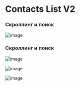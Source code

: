 <h1>Contacts List V2</h1>
<h3>Скроллинг и поиск</h3>

![image](https://user-images.githubusercontent.com/85056996/164332025-373c3331-0e93-4301-949e-1101facd8ffe.png)

<h3>Скроллинг и поиск</h3>
<p><p>
  
![image](https://user-images.githubusercontent.com/85056996/164333158-9d226093-b65a-4a84-a1e4-1548c2404071.png)


![image](https://user-images.githubusercontent.com/85056996/164333804-465ce830-7f27-44c0-b461-cdc960cebb8b.png)



![image](https://user-images.githubusercontent.com/85056996/164334214-d9f2960b-73ea-43a5-855d-9701c3036eb7.png)

